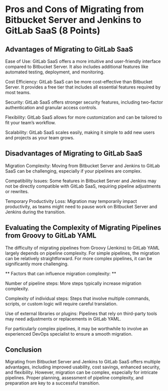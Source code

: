 # Pros and Cons of Migrating from Bitbucket Server and Jenkins to GitLab SaaS (8 Points)


## Advantages of Migrating to GitLab SaaS

Ease of Use: GitLab SaaS offers a more intuitive and user-friendly interface compared to Bitbucket Server. It also includes additional features like automated testing, deployment, and monitoring.

Cost Efficiency: GitLab SaaS can be more cost-effective than Bitbucket Server. It provides a free tier that includes all essential features required by most teams.

Security: GitLab SaaS offers stronger security features, including two-factor authentication and granular access controls.

Flexibility: GitLab SaaS allows for more customization and can be tailored to fit your team’s workflow.

Scalability: GitLab SaaS scales easily, making it simple to add new users and projects as your team grows.

## Disadvantages of Migrating to GitLab SaaS

Migration Complexity: Moving from Bitbucket Server and Jenkins to GitLab SaaS can be challenging, especially if your pipelines are complex.

Compatibility Issues: Some features in Bitbucket Server and Jenkins may not be directly compatible with GitLab SaaS, requiring pipeline adjustments or rewrites.

Temporary Productivity Loss: Migration may temporarily impact productivity, as teams might need to pause work on Bitbucket Server and Jenkins during the transition.

## Evaluating the Complexity of Migrating Pipelines from Groovy to GitLab YAML

The difficulty of migrating pipelines from Groovy (Jenkins) to GitLab YAML largely depends on pipeline complexity. For simple pipelines, the migration can be relatively straightforward. For more complex pipelines, it can be significantly more challenging.

** Factors that can influence migration complexity: **

Number of pipeline steps: More steps typically increase migration complexity.

Complexity of individual steps: Steps that involve multiple commands, scripts, or custom logic will require careful translation.

Use of external libraries or plugins: Pipelines that rely on third-party tools may need adjustments or replacements in GitLab YAML.

For particularly complex pipelines, it may be worthwhile to involve an experienced DevOps specialist to ensure a smooth migration.


## Conclusion

Migrating from Bitbucket Server and Jenkins to GitLab SaaS offers multiple advantages, including improved usability, cost savings, enhanced security, and flexibility. 
However, migration can be complex, especially for intricate pipelines. 
Proper planning, assessment of pipeline complexity, and preparation are key to a successful transition.

